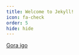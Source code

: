 ```yaml
---
title: Welcome to Jekyll!
icon: fa-check
order: 5
hide: hide
---
```


<footer>
  <a href="#intro" class="button">Gora igo</a>
</footer>
